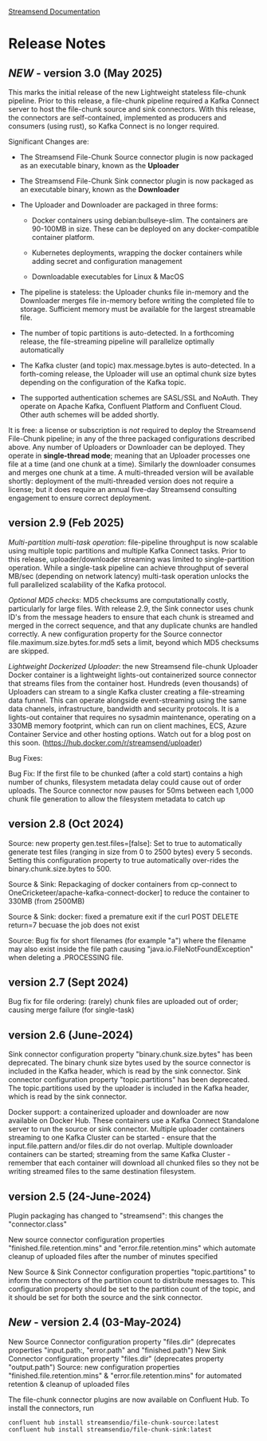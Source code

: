 [Streamsend Documentation](https://docs.streamsend.io/docs/overview/)

# Release Notes

## _NEW_ - version 3.0 (May 2025)

This marks the initial release of the new Lightweight stateless file-chunk pipeline. Prior to this release, a file-chunk pipeline required a Kafka Connect server to host the file-chunk source and sink connectors. With this release, the connectors are self-contained, implemented as producers and consumers (using rust), so Kafka Connect is no longer required.

Significant Changes are:

* The Streamsend File-Chunk Source connector plugin is now packaged as an executable binary, known as the __Uploader__

* The Streamsend File-Chunk Sink connector plugin is now packaged as an executable binary, known as the __Downloader__

* The Uploader and Downloader are packaged in three forms:

  * Docker containers using debian:bullseye-slim. The containers are 90-100MB in size. These can be deployed on any docker-compatible container platform.

  * Kubernetes deployments, wrapping the docker containers while adding secret and configuration management

  * Downloadable executables for Linux & MacOS

* The pipeline is stateless: the Uploader chunks file in-memory and the Downloader merges file in-memory before writing the completed file to storage. Sufficient memory must be available for the largest streamable file.

* The number of topic partitions is auto-detected. In a forthcoming release, the file-streaming pipeline will parallelize optimally automatically

* The Kafka cluster (and topic) max.message.bytes is auto-detected. In a forth-coming release, the Uploader will use an optimal chunk size bytes depending on the configuration of the Kafka topic.

* The supported authentication schemes are SASL/SSL and NoAuth. They operate on Apache Kafka, Confluent Platform and Confluent Cloud. Other auth schemes will be added shortly.

It is free: a license or subscription is _not_ required to deploy the Streamsend File-Chunk pipeline; in any of the three packaged configurations described above. Any number of Uploaders or Downloader can be deployed. They operate in __single-thread mode__; meaning that an Uploader  processes one file at a time (and one chunk at a time). Similarly the downloader consumes and merges one chunk at a time. A multi-threaded version will be available shortly: deployment of the multi-threaded version does not require a license; but it does require an annual five-day Streamsend consulting engagement to ensure correct deployment.

## version 2.9 (Feb 2025)

_Multi-partition multi-task operation_: file-pipeline throughput is now scalable using multiple topic partitions and multiple Kafka Connect tasks. Prior to this release, uploader/downloader streaming was limited to single-partition operation. While a single-task pipeline can achieve throughput of several MB/sec (depending on network latency) multi-task operation unlocks the full parallelized scalability of the Kafka protocol.

_Optional MD5 checks_: MD5 checksums are computationally costly, particularly for large files. With release 2.9, the Sink connector uses chunk ID's from the message headers to ensure that each chunk is streamed and merged in the correct sequence, and that any duplicate chunks are handled correctly. A new configuration property for the Source connector file.maximum.size.bytes.for.md5 sets a limit, beyond which MD5 checksums are skipped.

_Lightweight Dockerized Uploader_: the new Streamsend file-chunk Uploader Docker container is a lightweight lights-out containerized source connector that streams files from the container host. Hundreds (even thousands) of Uploaders can stream to a single Kafka cluster creating a file-streaming data funnel. This can operate alongside event-streaming using the same data channels, infrastructure, bandwidth and security protocols. It is a lights-out container that requires no sysadmin maintenance, operating on a 330MB memory footprint, which can run on client machines, ECS, Azure Container Service and other hosting options. Watch out for a blog post on this soon. (https://hub.docker.com/r/streamsend/uploader)

Bug Fixes:

Bug Fix: If the first file to be chunked (after a cold start) contains a high number of chunks, filesystem metadata delay could cause out of order uploads. The Source connector now pauses for 50ms between each 1,000 chunk file generation to allow the filesystem metadata to catch up

## version 2.8 (Oct 2024)

Source: new property gen.test.files=[false]: Set to true to automatically generate test files (ranging in size from 0 to 2500 bytes) every 5 seconds. Setting this configuration property to true automatically over-rides the binary.chunk.size.bytes to 500.

Source & Sink: Repackaging of docker containers from cp-connect to OneCricketeer/apache-kafka-connect-docker] to reduce the container to 330MB (from 2500MB)

Source & Sink: docker: fixed a premature exit if the curl POST DELETE return=7 becuase the job does not exist

Source: Bug fix for short filenames (for example "a") where the filename may also exist inside the file path causing "java.io.FileNotFoundException" when deleting a .PROCESSING file.

## version 2.7 (Sept 2024)

Bug fix for file ordering: (rarely) chunk files are uploaded out of order; causing merge failure (for single-task)

## version 2.6 (June-2024)

Sink connector configuration property "binary.chunk.size.bytes" has been deprecated. The binary chunk size bytes used by the source connector is included in the Kafka header, which is read by the sink connector.
Sink connector configuration property "topic.partitions" has been deprecated. The topic.partitions used by the uploader is included in the Kafka header, which is read by the sink connector.

Docker support: a containerized uploader and downloader are now available on Docker Hub. These containers use a Kafka Connect Standalone server to run the source or sink connector.  Multiple uploader containers streaming to one Kafka Cluster can be started - ensure that the input.file.pattern and/or files.dir do not overlap. Multiple downloader containers can be started; streaming from the same Kafka Cluster - remember that each container will download all chunked files so they not be writing streamed files to the same destination filesystem.

## version 2.5 (24-June-2024)


Plugin packaging has changed to "streamsend": this changes the "connector.class"

New source connector configuration properties "finished.file.retention.mins" and "error.file.retention.mins" which automate cleanup of uploaded files after the number of minutes specified

New Source & Sink Connector configuration properties "topic.partitions" to inform the connectors of the partition count to distribute messages to.
This configuration property should be set to the partition count of the topic, and it should be set for both the source and the sink connector.

## _New_ -  version 2.4 (03-May-2024)

New Source Connector configuration property "files.dir" (deprecates properties "input.path:, "error.path" and "finished.path")
New Sink Connector configuration property "files.dir" (deprecates property "output.path")
Source: new configuration properties "finished.file.retention.mins" & "error.file.retention.mins" for automated retention & cleanup of uploaded files

The file-chunk connector plugins are now available on Confluent Hub. To install the connectors, run

```text
confluent hub install streamsendio/file-chunk-source:latest
confluent hub install streamsendio/file-chunk-sink:latest
```
